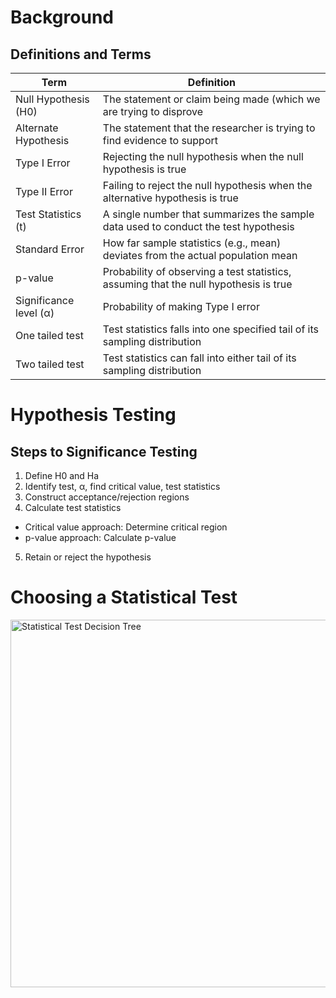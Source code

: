 # Background 
## Definitions and Terms

| Term                    | Definition                                                                                           |
|-------------------------|------------------------------------------------------------------------------------------------------|
| Null Hypothesis (H0)   | The statement or claim being made (which we are trying to disprove                      |
| Alternate Hypothesis   | The statement that the researcher is trying to find evidence to support                                |
| Type I Error           | Rejecting the null hypothesis when the null hypothesis is true                                           |
| Type II Error          | Failing to reject the null hypothesis when the alternative hypothesis is true                             |
| Test Statistics (t)    | A single number that summarizes the sample data used to conduct the test hypothesis                   |
| Standard Error         | How far sample statistics (e.g., mean) deviates from the actual population mean                        |
| p-value                | Probability of observing a test statistics, assuming that the null hypothesis is true                                                         |
| Significance level (α) | Probability of making Type I error                                                                    |
| One tailed test        | Test statistics falls into one specified tail of its sampling distribution                            |
| Two tailed test        | Test statistics can fall into either tail of its sampling distribution                                |


# Hypothesis Testing
## Steps to Significance Testing
1. Define H0 and Ha
2. Identify test, α, find critical value, test statistics
3. Construct acceptance/rejection regions
4. Calculate test statistics
* Critical value approach: Determine critical region
* p-value approach: Calculate p-value
5. Retain or reject the hypothesis


# Choosing a Statistical Test
<img width="588" alt="Statistical Test Decision Tree" src="https://github.com/StefaneeT/RA-Statistics-Course/assets/89051155/61d134a9-a5d3-441c-a343-2f5570bc0acb">
